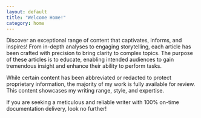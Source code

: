 ```yaml
---
layout: default
title: "Welcome Home!"
category: home
---
```

Discover an exceptional range of content that captivates, informs, and inspires! From in-depth analyses to engaging storytelling, each article has been crafted with precision to bring clarity to complex topics. The purpose of these articles is to educate, enabling intended audiences to gain tremendous insight and enhance their ability to perform tasks.

While certain content has been abbreviated or redacted to protect proprietary information, the majority of my work is fully available for review. This content showcases my writing range, style, and expertise.

If you are seeking a meticulous and reliable writer with 100% on-time documentation delivery, look no further!
